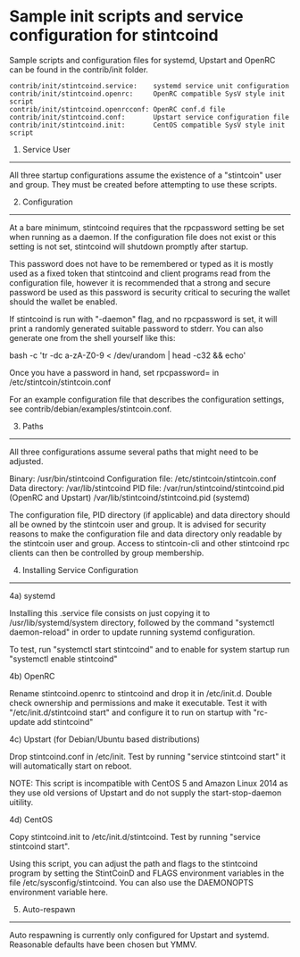 Sample init scripts and service configuration for stintcoind
==========================================================

Sample scripts and configuration files for systemd, Upstart and OpenRC
can be found in the contrib/init folder.

    contrib/init/stintcoind.service:    systemd service unit configuration
    contrib/init/stintcoind.openrc:     OpenRC compatible SysV style init script
    contrib/init/stintcoind.openrcconf: OpenRC conf.d file
    contrib/init/stintcoind.conf:       Upstart service configuration file
    contrib/init/stintcoind.init:       CentOS compatible SysV style init script

1. Service User
---------------------------------

All three startup configurations assume the existence of a "stintcoin" user
and group.  They must be created before attempting to use these scripts.

2. Configuration
---------------------------------

At a bare minimum, stintcoind requires that the rpcpassword setting be set
when running as a daemon.  If the configuration file does not exist or this
setting is not set, stintcoind will shutdown promptly after startup.

This password does not have to be remembered or typed as it is mostly used
as a fixed token that stintcoind and client programs read from the configuration
file, however it is recommended that a strong and secure password be used
as this password is security critical to securing the wallet should the
wallet be enabled.

If stintcoind is run with "-daemon" flag, and no rpcpassword is set, it will
print a randomly generated suitable password to stderr.  You can also
generate one from the shell yourself like this:

bash -c 'tr -dc a-zA-Z0-9 < /dev/urandom | head -c32 && echo'

Once you have a password in hand, set rpcpassword= in /etc/stintcoin/stintcoin.conf

For an example configuration file that describes the configuration settings,
see contrib/debian/examples/stintcoin.conf.

3. Paths
---------------------------------

All three configurations assume several paths that might need to be adjusted.

Binary:              /usr/bin/stintcoind
Configuration file:  /etc/stintcoin/stintcoin.conf
Data directory:      /var/lib/stintcoind
PID file:            /var/run/stintcoind/stintcoind.pid (OpenRC and Upstart)
                     /var/lib/stintcoind/stintcoind.pid (systemd)

The configuration file, PID directory (if applicable) and data directory
should all be owned by the stintcoin user and group.  It is advised for security
reasons to make the configuration file and data directory only readable by the
stintcoin user and group.  Access to stintcoin-cli and other stintcoind rpc clients
can then be controlled by group membership.

4. Installing Service Configuration
-----------------------------------

4a) systemd

Installing this .service file consists on just copying it to
/usr/lib/systemd/system directory, followed by the command
"systemctl daemon-reload" in order to update running systemd configuration.

To test, run "systemctl start stintcoind" and to enable for system startup run
"systemctl enable stintcoind"

4b) OpenRC

Rename stintcoind.openrc to stintcoind and drop it in /etc/init.d.  Double
check ownership and permissions and make it executable.  Test it with
"/etc/init.d/stintcoind start" and configure it to run on startup with
"rc-update add stintcoind"

4c) Upstart (for Debian/Ubuntu based distributions)

Drop stintcoind.conf in /etc/init.  Test by running "service stintcoind start"
it will automatically start on reboot.

NOTE: This script is incompatible with CentOS 5 and Amazon Linux 2014 as they
use old versions of Upstart and do not supply the start-stop-daemon uitility.

4d) CentOS

Copy stintcoind.init to /etc/init.d/stintcoind. Test by running "service stintcoind start".

Using this script, you can adjust the path and flags to the stintcoind program by
setting the StintCoinD and FLAGS environment variables in the file
/etc/sysconfig/stintcoind. You can also use the DAEMONOPTS environment variable here.

5. Auto-respawn
-----------------------------------

Auto respawning is currently only configured for Upstart and systemd.
Reasonable defaults have been chosen but YMMV.
